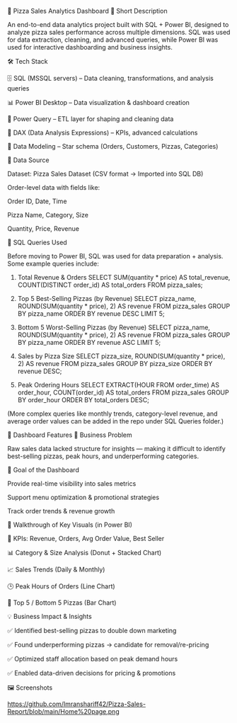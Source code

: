 🍕 Pizza Sales Analytics Dashboard
📌 Short Description

An end-to-end data analytics project built with SQL + Power BI, designed to analyze pizza sales performance across multiple dimensions. SQL was used for data extraction, cleaning, and advanced queries, while Power BI was used for interactive dashboarding and business insights.

🛠️ Tech Stack

🗄️ SQL (MSSQL servers) – Data cleaning, transformations, and analysis queries

📊 Power BI Desktop – Data visualization & dashboard creation

📂 Power Query – ETL layer for shaping and cleaning data

🧠 DAX (Data Analysis Expressions) – KPIs, advanced calculations

📝 Data Modeling – Star schema (Orders, Customers, Pizzas, Categories)

📂 Data Source

Dataset: Pizza Sales Dataset (CSV format → Imported into SQL DB)

Order-level data with fields like:

Order ID, Date, Time

Pizza Name, Category, Size

Quantity, Price, Revenue

🔑 SQL Queries Used

Before moving to Power BI, SQL was used for data preparation + analysis.
Some example queries include:

1. Total Revenue & Orders
SELECT 
    SUM(quantity * price) AS total_revenue, 
    COUNT(DISTINCT order_id) AS total_orders 
FROM pizza_sales;

2. Top 5 Best-Selling Pizzas (by Revenue)
SELECT 
    pizza_name, 
    ROUND(SUM(quantity * price), 2) AS revenue
FROM pizza_sales
GROUP BY pizza_name
ORDER BY revenue DESC
LIMIT 5;

3. Bottom 5 Worst-Selling Pizzas (by Revenue)
SELECT 
    pizza_name, 
    ROUND(SUM(quantity * price), 2) AS revenue
FROM pizza_sales
GROUP BY pizza_name
ORDER BY revenue ASC
LIMIT 5;

4. Sales by Pizza Size
SELECT 
    pizza_size, 
    ROUND(SUM(quantity * price), 2) AS revenue
FROM pizza_sales
GROUP BY pizza_size
ORDER BY revenue DESC;

5. Peak Ordering Hours
SELECT 
    EXTRACT(HOUR FROM order_time) AS order_hour, 
    COUNT(order_id) AS total_orders
FROM pizza_sales
GROUP BY order_hour
ORDER BY total_orders DESC;


(More complex queries like monthly trends, category-level revenue, and average order values can be added in the repo under SQL Queries folder.)

🌟 Dashboard Features
🔹 Business Problem

Raw sales data lacked structure for insights — making it difficult to identify best-selling pizzas, peak hours, and underperforming categories.

🔹 Goal of the Dashboard

Provide real-time visibility into sales metrics

Support menu optimization & promotional strategies

Track order trends & revenue growth

🔹 Walkthrough of Key Visuals (in Power BI)

📌 KPIs: Revenue, Orders, Avg Order Value, Best Seller

📊 Category & Size Analysis (Donut + Stacked Chart)

📈 Sales Trends (Daily & Monthly)

🕒 Peak Hours of Orders (Line Chart)

🥇 Top 5 / Bottom 5 Pizzas (Bar Chart)

💡 Business Impact & Insights

✅ Identified best-selling pizzas to double down marketing

✅ Found underperforming pizzas → candidate for removal/re-pricing

✅ Optimized staff allocation based on peak demand hours

✅ Enabled data-driven decisions for pricing & promotions

🖼️ Screenshots

https://github.com/Imranshariff42/Pizza-Sales-Report/blob/main/Home%20page.png
